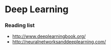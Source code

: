 # Deep Learning
### Reading list
* http://www.deeplearningbook.org/
* http://neuralnetworksanddeeplearning.com/

